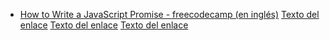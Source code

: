 - [How to Write a JavaScript Promise - freecodecamp (en inglés)](https://www.freecodecamp.org/news/how-to-write-a-javascript-promise-4ed8d44292b8/)
  [Texto del enlace](https://www.ejemplo.com)
  [Texto del enlace](https://www.ejemplo.com)
  [Texto del enlace](https://www.ejemplo.com)
